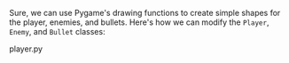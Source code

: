 Sure, we can use Pygame's drawing functions to create simple shapes for the player, enemies, and bullets. Here's how we can modify the `Player`, `Enemy`, and `Bullet` classes:

player.py
